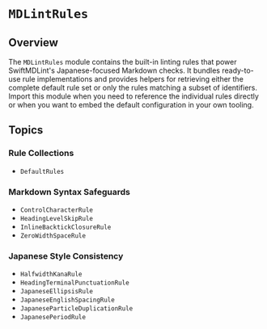 # ``MDLintRules``

## Overview

The ``MDLintRules`` module contains the built-in linting rules that power SwiftMDLint's
Japanese-focused Markdown checks. It bundles ready-to-use rule implementations and
provides helpers for retrieving either the complete default rule set or only the rules
matching a subset of identifiers. Import this module when you need to reference the
individual rules directly or when you want to embed the default configuration in your
own tooling.

## Topics

### Rule Collections
- ``DefaultRules``

### Markdown Syntax Safeguards
- ``ControlCharacterRule``
- ``HeadingLevelSkipRule``
- ``InlineBacktickClosureRule``
- ``ZeroWidthSpaceRule``

### Japanese Style Consistency
- ``HalfwidthKanaRule``
- ``HeadingTerminalPunctuationRule``
- ``JapaneseEllipsisRule``
- ``JapaneseEnglishSpacingRule``
- ``JapaneseParticleDuplicationRule``
- ``JapanesePeriodRule``
